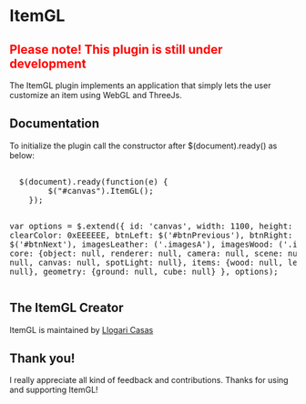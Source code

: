 # ItemGL

<h2 style="color: red;">Please note! This plugin is still under development</h2>
<p>The ItemGL plugin implements an application that simply lets the user customize an item using WebGL and ThreeJs.</p>


<h2>Documentation</h2>
<p>To initialize the plugin call the constructor after $(document).ready() as below:</p>
<pre>  
  $(document).ready(function(e) {
		$("#canvas").ItemGL();
 	});

 var options =  $.extend({
			id: 'canvas',
			width: 1100,
			height: 650,
			clearColor: 0xEEEEEE,
			btnLeft: $('#btnPrevious'),
			btnRight: $('#btnNext'),
			imagesLeather: ('.imagesA'),
			imagesWood: ('.imagesB'),
			core: {object: null,
			       renderer: null, 
			       camera: null, 
			       scene: null, 
			       light: null, 
			       canvas: null, 
			       spotLight: null},
			items: {wood: null, leather: null},
			geometry: {ground: null, cube: null}
	}, options);
</pre>
<h2>The ItemGL Creator</h2>
<p>ItemGL is maintained by <a href="https://github.com/llogaricasas" target="_blank">Llogari Casas</a></p>

<h2>Thank you!</h2>
<p>I really appreciate all kind of feedback and contributions. Thanks for using and supporting ItemGL!</p>
